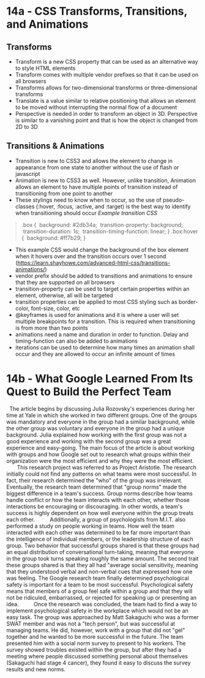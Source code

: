 # 14a - CSS Transforms, Transitions, and Animations

## Transforms
- Transform is a new CSS property that can be used as an alternative way to style HTML elements
- Transform comes with multiple vendor prefixes so that it can be used on all browsers
- Transforms allows for two-dimensional transforms or three-dimensional transforms
- Translate is a value similar to relative positioning that allows an element to be moved without interrupting the normal flow of a document
- Perspective is needed in order to transform an object in 3D. Perspective is similar to a vanishing point and that is how the object is changed from 2D to 3D

## Transitions & Animations
- Transition is new to CSS3 and allows the element to change in appearance from one state to another without the use of flash or javascript
- Animation is new to CSS3 as well. However, unlike transition, Animation allows an element to have multiple points of transition instead of transitioning from one point to another
- These stylings need to know when to occur, so the use of pseudo-classes (:hover, :focus, :active, and :target) is the best way to identify when transitioning should occur
*Example transition CSS*
>.box {
>  background: #2db34a;
>  transition-property: background;
>  transition-duration: 1s;
>  transition-timing-function: linear;
> }
> .box:hover {
>  background: #ff7b29;
> }
- This example CSS would change the background of the box element when it hovers over and the transition occurs over 1 second (https://learn.shayhowe.com/advanced-html-css/transitions-animations/)
- vendor prefix should be added to transitions and animations to ensure that they are supported on all browsers
- transition-property can be used to target certain properties within an element, otherwise, all will be targeted
- transition properties can be applied to most CSS styling such as border-color, font-size, color, etc
- @keyframes is used for animations and it is where a user will set multiple breakpoints for a transition. This is required when transitioning is from more than two points
- animations need a name and duration in order to function. Delay and timing-function can also be added to animations
- iterations can be used to determine how many times an animation shall occur and they are allowed to occur an infinite amount of times

# 14b - What Google Learned From Its Quest to Build the Perfect Team
    The article begins by discussing Julia Rozovsky's experiences during her time at Yale in which she worked in two different groups. One of the groups was mandatory and everyone in the group had a similar background, while the other group was voluntary and everyone in the group had a unique background. Julia explained how working with the first group was not a good experience and working with the second group was a great experience and easy-going. The main focus of the article is about working with groups and how Google set out to research what groups within their organization were the most efficient and why they were the most efficient.
    
    This research project was referred to as Project Aristotle. The research initially could not find any patterns on what teams were most successful. In fact, their research determined the "who" of the group was irrelevant. Eventually, the research team determined that "group norms" made the biggest difference in a team's success. Group norms describe how teams handle conflict or how the team interacts with each other, whether those interactions be encouraging or discouraging. In other words, a team's success is highly dependent on how well everyone within the group treats each other.
    
    Additionally, a group of psychologists from M.I.T. also performed a study on people working in teams. How well the team interacted with each other was determined to be far more important than the intelligence of individual members, or the leadership structure of each group. Two behavior that successful groups shared is that these groups had an equal distribution of conversational turn-taking, meaning that everyone in the group took turns speaking roughly the same amount. The second trait these groups shared is that they all had "average social sensitivity, meaning that they understood verbal and non-verbal cues that expressed how one was feeling. The Google research team finally determined psychological safety is important for a team to be most successful. Psychological safety means that members of a group feel safe within a group and that they will not be ridiculed, embarrassed, or rejected for speaking up or presenting an idea.
    
    Once the research was concluded, the team had to find a way to implement psychological safety in the workplace which would not be an easy task. The group was approached by Matt Sakaguchi who was a former SWAT member and was not a "tech person", but was successful at managing teams. He did, however, work with a group that did not "gel" together and he wanted to be more successful in the future. The team presented him with a social norm survey to present to his workers. The survey showed troubles existed within the group, but after they had a meeting where people discussed something personal about themselves (Sakaguchi had stage 4 cancer), they found it easy to discuss the survey results and new norms. 
